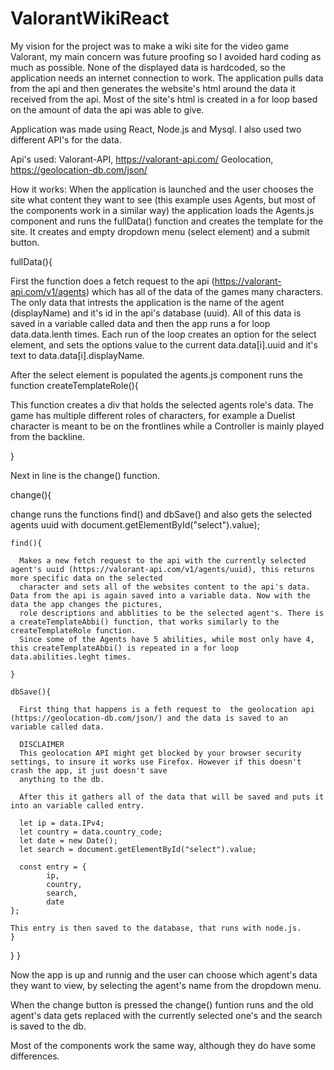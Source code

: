 # ValorantWikiReact

My vision for the project was to make a wiki site for the video game Valorant, my main concern was future proofing so I avoided hard coding as much as possible. 
None of the displayed data is hardcoded, so the application needs an internet connection to work. The application pulls data from the api and then generates the website's html
around the data it received from the api. Most of the site's html is created in a for loop based on the amount of data the api was able to give. 

Application was made using React, Node.js and Mysql. I also used two different API's for the data.

Api's used:
Valorant-API, https://valorant-api.com/
Geolocation, https://geolocation-db.com/json/

How it works:
When the application is launched and the user chooses the site what content they want to see (this example uses Agents, but most of the components work in a similar way) the
application loads the Agents.js component and runs the fullData() function and creates the template for the site. It creates and empty dropdown menu (select element) and a submit button.

fullData(){

First the function does a fetch request to the api (https://valorant-api.com/v1/agents) which has all of the data of the games many characters. The only data that intrests the 
application is the name of the agent (displayName) and it's id in the api's database (uuid). All of this data is saved in a variable called data and then the app runs a for loop 
data.data.lenth times. Each run of the loop creates an option for the select element, and sets the options value to the current data.data[i].uuid and it's text to
data.data[i].displayName. 

After the select element is populated the agents.js component runs the function createTemplateRole(){

  This function creates a div that holds the selected agents role's data. The game has multiple different roles of characters, for example a Duelist character is meant to be on the frontlines
  while a Controller is mainly played from the backline. 
  
}

Next in line is the change() function.

  change(){
  
   change runs the functions find() and dbSave() and also gets the selected agents uuid with document.getElementById("select").value);
   
    find(){
    
      Makes a new fetch request to the api with the currently selected agent's uuid (https://valorant-api.com/v1/agents/uuid), this returns more specific data on the selected 
      character and sets all of the websites content to the api's data. Data from the api is again saved into a variable data. Now with the data the app changes the pictures,
      role descriptions and abblities to be the selected agent's. There is a createTemplateAbbi() function, that works similarly to the createTemplateRole function.
      Since some of the Agents have 5 abilities, while most only have 4, this createTemplateAbbi() is repeated in a for loop data.abilities.leght times. 
    
    }
    
    dbSave(){
    
      First thing that happens is a feth request to  the geolocation api (https://geolocation-db.com/json/) and the data is saved to an variable called data.
      
      DISCLAIMER
      This geolocation API might get blocked by your browser security settings, to insure it works use Firefox. However if this doesn't crash the app, it just doesn't save 
      anything to the db. 
      
      After this it gathers all of the data that will be saved and puts it into an variable called entry.
      
      let ip = data.IPv4;
      let country = data.country_code;
      let date = new Date();
      let search = document.getElementById("select").value;
      
      const entry = {
            ip,
            country,
            search,
            date
    };
    
    This entry is then saved to the database, that runs with node.js.  
    }       
  }
}

Now the app is up and runnig and the user can choose which agent's data they want to view, by selecting the agent's name from the dropdown menu. 

When the change button is pressed the change() funtion runs and the old agent's data gets replaced with the currently selected one's and the search is saved to the db. 

Most of the components work the same way, although they do have some differences. 
